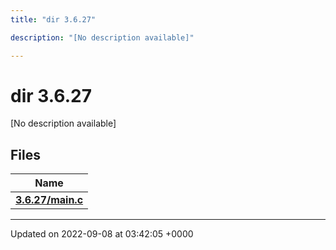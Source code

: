 ```yaml
---
title: "dir 3.6.27"

description: "[No description available]"

---
```


# dir 3.6.27

[No description available]

## Files

| Name           |
| -------------- |
| **[3.6.27/main.c](/documentation/code/files/main_8c/#file-3-6-27-main-c)**  |






-------------------------------

Updated on 2022-09-08 at 03:42:05 +0000
